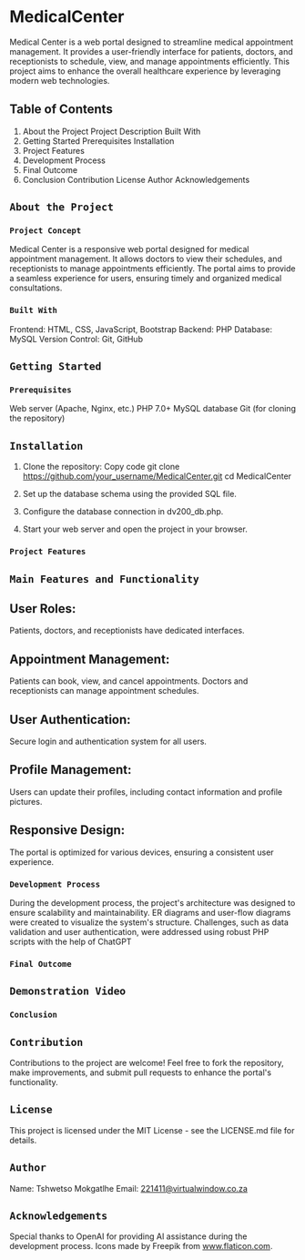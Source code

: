 # MedicalCenter


Medical Center is a web portal designed to streamline medical appointment management. It provides a user-friendly interface for patients, doctors, and receptionists to schedule, view, and manage appointments efficiently. This project aims to enhance the overall healthcare experience by leveraging modern web technologies.

## Table of Contents

1. About the Project
Project Description
Built With
2. Getting Started 
Prerequisites 
Installation
3. Project Features
4. Development Process
5. Final Outcome
6. Conclusion 
Contribution 
License 
Author 
Acknowledgements


## `About the Project`
### `Project Concept`

Medical Center is a responsive web portal designed for medical appointment management. It allows doctors to view their schedules, and receptionists to manage appointments efficiently. The portal aims to provide a seamless experience for users, ensuring timely and organized medical consultations.

### `Built With`
Frontend: HTML, CSS, JavaScript, Bootstrap
Backend: PHP
Database: MySQL
Version Control: Git, GitHub

## `Getting Started`
### `Prerequisites`
Web server (Apache, Nginx, etc.)
PHP 7.0+
MySQL database
Git (for cloning the repository)

## `Installation`
1. Clone the repository:
Copy code
git clone https://github.com/your_username/MedicalCenter.git cd MedicalCenter

2. Set up the database schema using the provided SQL file.
3. Configure the database connection in dv200_db.php.
4. Start your web server and open the project in your browser.

### `Project Features`
## `Main Features and Functionality`

## User Roles: 
Patients, doctors, and receptionists have dedicated interfaces.
## Appointment Management: 
Patients can book, view, and cancel appointments. Doctors and receptionists can manage appointment schedules.
## User Authentication: 
Secure login and authentication system for all users.
## Profile Management: 
Users can update their profiles, including contact information and profile pictures.
## Responsive Design: 
The portal is optimized for various devices, ensuring a consistent user experience.

### `Development Process`

During the development process, the project's architecture was designed to ensure scalability and maintainability. ER diagrams and user-flow diagrams were created to visualize the system's structure. Challenges, such as data validation and user authentication, were addressed using robust PHP scripts with the help of ChatGPT

### `Final Outcome`
## `Demonstration Video`

### `Conclusion`
## `Contribution`
Contributions to the project are welcome! Feel free to fork the repository, make improvements, and submit pull requests to enhance the portal's functionality.

## `License`
This project is licensed under the MIT License - see the LICENSE.md file for details.

## `Author`
Name: Tshwetso Mokgatlhe
Email: 221411@virtualwindow.co.za

## `Acknowledgements`
Special thanks to OpenAI for providing AI assistance during the development process.
Icons made by Freepik from www.flaticon.com.
